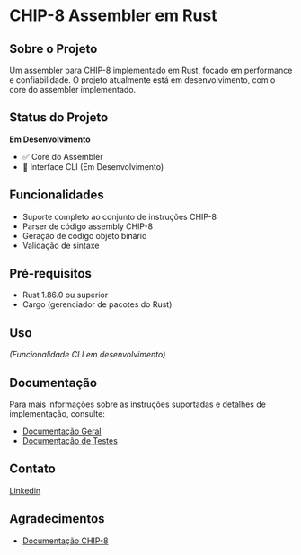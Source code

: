 # CHIP-8 Assembler em Rust

## Sobre o Projeto
Um assembler para CHIP-8 implementado em Rust, focado em performance e confiabilidade. O projeto atualmente está em desenvolvimento, com o core do assembler implementado.

## Status do Projeto
**Em Desenvolvimento** 

- ✅ Core do Assembler
- 🔄 Interface CLI (Em Desenvolvimento)

## Funcionalidades
- Suporte completo ao conjunto de instruções CHIP-8
- Parser de código assembly CHIP-8
- Geração de código objeto binário
- Validação de sintaxe

## Pré-requisitos
- Rust 1.86.0 ou superior
- Cargo (gerenciador de pacotes do Rust)

## Uso
*(Funcionalidade CLI em desenvolvimento)*

## Documentação
Para mais informações sobre as instruções suportadas e detalhes de implementação, consulte:
- [Documentação Geral](docs/Documentacao.md)
- [Documentação de Testes](docs/Testes.md)

## Contato
[Linkedin](www.linkedin.com/in/vinícius-basílio-93481b254)

## Agradecimentos
- [Documentação CHIP-8](http://devernay.free.fr/hacks/chip8/C8TECH10.HTM)
